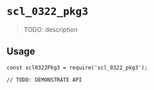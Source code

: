 # `scl_0322_pkg3`

> TODO: description

## Usage

```
const scl0322Pkg3 = require('scl_0322_pkg3');

// TODO: DEMONSTRATE API
```
